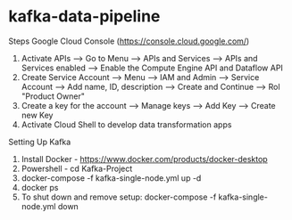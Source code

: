 # kafka-data-pipeline
Steps Google Cloud Console (https://console.cloud.google.com/)
1. Activate APIs --> Go to Menu --> APIs and Services --> APIs and Services enabled --> Enable the Compute Engine API and Dataflow API
2. Create Service Account --> Menu --> IAM and Admin --> Service Account --> Add name, ID, description --> Create and Continue --> Rol "Product Owner"
3. Create a key for the account --> Manage keys --> Add Key --> Create new Key
4. Activate Cloud Shell to develop data transformation apps

Setting Up Kafka
1. Install Docker - https://www.docker.com/products/docker-desktop
2. Powershell - cd Kafka-Project 
3. docker-compose -f kafka-single-node.yml up -d
4. docker ps
5. To shut down and remove setup: docker-compose -f kafka-single-node.yml down
